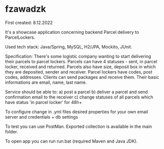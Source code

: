 # fzawadzk
 
First created: 8.12.2022

It's a showcase application concerning backend Parcel delivery to ParcelLockers.

Used tech stack: Java/Spring, MySQL, H2/JPA, Mockito, JUnit.

Specification:
There's some logistic company wanting to start delivering their parcels to parcel lockers. Parcels can have 4 statuses - sent, in parcel locker, received and returned. Parcels also have size, deposit box in which they are deposited, sender and receiver.
Parcel lockers have codes, post codes, addresses. Clients can send packages and receive them. Their basic informations are email, name, last name. 

Service should be able to:
a) post a parcel
b) deliver a parcel and send confirmation email to the receiver
c) change statuses of all parcels which have status 'in parcel locker' for 48h+

To configure change in .yml files desired properties for your own email server and credentials + db settings

To test you can use PostMan. Exported collection is available in the main folder.

To open app you can run run.bat (required Maven and Java JDK).
